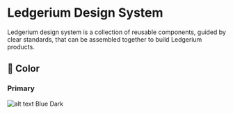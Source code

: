 # Ledgerium Design System

Ledgerium design system is a collection of reusable components, guided by clear standards, that can be assembled together to build Ledgerium products.

## 🌈 Color

### Primary

![alt text](https://github.com/ledgerium/pubdocs/blob/master/DesignSystemAssets/ColorBlock/1F3160.svg "#1F3160") Blue Dark
